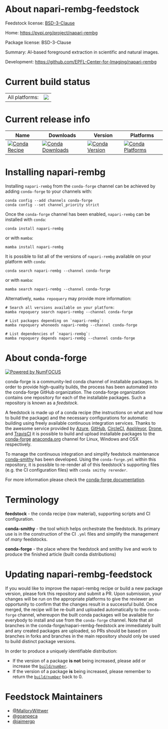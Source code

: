 About napari-rembg-feedstock
============================

Feedstock license: [BSD-3-Clause](https://github.com/conda-forge/napari-rembg-feedstock/blob/main/LICENSE.txt)

Home: https://pypi.org/project/napari-rembg

Package license: BSD-3-Clause

Summary: AI-based foreground extraction in scientific and natural images.

Development: https://github.com/EPFL-Center-for-Imaging/napari-rembg

Current build status
====================


<table><tr><td>All platforms:</td>
    <td>
      <a href="https://dev.azure.com/conda-forge/feedstock-builds/_build/latest?definitionId=20796&branchName=main">
        <img src="https://dev.azure.com/conda-forge/feedstock-builds/_apis/build/status/napari-rembg-feedstock?branchName=main">
      </a>
    </td>
  </tr>
</table>

Current release info
====================

| Name | Downloads | Version | Platforms |
| --- | --- | --- | --- |
| [![Conda Recipe](https://img.shields.io/badge/recipe-napari--rembg-green.svg)](https://anaconda.org/conda-forge/napari-rembg) | [![Conda Downloads](https://img.shields.io/conda/dn/conda-forge/napari-rembg.svg)](https://anaconda.org/conda-forge/napari-rembg) | [![Conda Version](https://img.shields.io/conda/vn/conda-forge/napari-rembg.svg)](https://anaconda.org/conda-forge/napari-rembg) | [![Conda Platforms](https://img.shields.io/conda/pn/conda-forge/napari-rembg.svg)](https://anaconda.org/conda-forge/napari-rembg) |

Installing napari-rembg
=======================

Installing `napari-rembg` from the `conda-forge` channel can be achieved by adding `conda-forge` to your channels with:

```
conda config --add channels conda-forge
conda config --set channel_priority strict
```

Once the `conda-forge` channel has been enabled, `napari-rembg` can be installed with `conda`:

```
conda install napari-rembg
```

or with `mamba`:

```
mamba install napari-rembg
```

It is possible to list all of the versions of `napari-rembg` available on your platform with `conda`:

```
conda search napari-rembg --channel conda-forge
```

or with `mamba`:

```
mamba search napari-rembg --channel conda-forge
```

Alternatively, `mamba repoquery` may provide more information:

```
# Search all versions available on your platform:
mamba repoquery search napari-rembg --channel conda-forge

# List packages depending on `napari-rembg`:
mamba repoquery whoneeds napari-rembg --channel conda-forge

# List dependencies of `napari-rembg`:
mamba repoquery depends napari-rembg --channel conda-forge
```


About conda-forge
=================

[![Powered by
NumFOCUS](https://img.shields.io/badge/powered%20by-NumFOCUS-orange.svg?style=flat&colorA=E1523D&colorB=007D8A)](https://numfocus.org)

conda-forge is a community-led conda channel of installable packages.
In order to provide high-quality builds, the process has been automated into the
conda-forge GitHub organization. The conda-forge organization contains one repository
for each of the installable packages. Such a repository is known as a *feedstock*.

A feedstock is made up of a conda recipe (the instructions on what and how to build
the package) and the necessary configurations for automatic building using freely
available continuous integration services. Thanks to the awesome service provided by
[Azure](https://azure.microsoft.com/en-us/services/devops/), [GitHub](https://github.com/),
[CircleCI](https://circleci.com/), [AppVeyor](https://www.appveyor.com/),
[Drone](https://cloud.drone.io/welcome), and [TravisCI](https://travis-ci.com/)
it is possible to build and upload installable packages to the
[conda-forge](https://anaconda.org/conda-forge) [anaconda.org](https://anaconda.org/)
channel for Linux, Windows and OSX respectively.

To manage the continuous integration and simplify feedstock maintenance
[conda-smithy](https://github.com/conda-forge/conda-smithy) has been developed.
Using the ``conda-forge.yml`` within this repository, it is possible to re-render all of
this feedstock's supporting files (e.g. the CI configuration files) with ``conda smithy rerender``.

For more information please check the [conda-forge documentation](https://conda-forge.org/docs/).

Terminology
===========

**feedstock** - the conda recipe (raw material), supporting scripts and CI configuration.

**conda-smithy** - the tool which helps orchestrate the feedstock.
                   Its primary use is in the construction of the CI ``.yml`` files
                   and simplify the management of *many* feedstocks.

**conda-forge** - the place where the feedstock and smithy live and work to
                  produce the finished article (built conda distributions)


Updating napari-rembg-feedstock
===============================

If you would like to improve the napari-rembg recipe or build a new
package version, please fork this repository and submit a PR. Upon submission,
your changes will be run on the appropriate platforms to give the reviewer an
opportunity to confirm that the changes result in a successful build. Once
merged, the recipe will be re-built and uploaded automatically to the
`conda-forge` channel, whereupon the built conda packages will be available for
everybody to install and use from the `conda-forge` channel.
Note that all branches in the conda-forge/napari-rembg-feedstock are
immediately built and any created packages are uploaded, so PRs should be based
on branches in forks and branches in the main repository should only be used to
build distinct package versions.

In order to produce a uniquely identifiable distribution:
 * If the version of a package **is not** being increased, please add or increase
   the [``build/number``](https://docs.conda.io/projects/conda-build/en/latest/resources/define-metadata.html#build-number-and-string).
 * If the version of a package **is** being increased, please remember to return
   the [``build/number``](https://docs.conda.io/projects/conda-build/en/latest/resources/define-metadata.html#build-number-and-string)
   back to 0.

Feedstock Maintainers
=====================

* [@MalloryWittwer](https://github.com/MalloryWittwer/)
* [@goanpeca](https://github.com/goanpeca/)
* [@jaimergp](https://github.com/jaimergp/)

